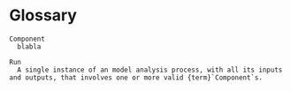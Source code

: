 # Glossary

```{glossary}
Component
  blabla

Run
  A single instance of an model analysis process, with all its inputs and outputs, that involves one or more valid {term}`Component`s.

```